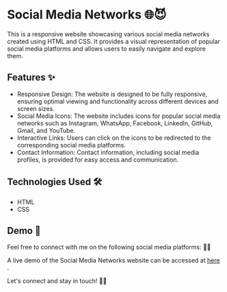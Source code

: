 # Social Media Networks 🌐😈

This is a responsive website showcasing various social media networks created using HTML and CSS. It provides a visual representation of popular social media platforms and allows users to easily navigate and explore them.

## Features ✨

- Responsive Design: The website is designed to be fully responsive, ensuring optimal viewing and functionality across different devices and screen sizes.
- Social Media Icons: The website includes icons for popular social media networks such as Instagram, WhatsApp, Facebook, LinkedIn, GitHub, Gmail, and YouTube.
- Interactive Links: Users can click on the icons to be redirected to the corresponding social media platforms.
- Contact Information: Contact information, including social media profiles, is provided for easy access and communication.

## Technologies Used 🛠️

- HTML
- CSS

## Demo 🚀

Feel free to connect with me on the following social media platforms: 👻👹

A live demo of the Social Media Networks website can be accessed at [here ](https://utkarssh11.github.io/Social-Media-Networks/
).


Let's connect and stay in touch! 🤙🌸

